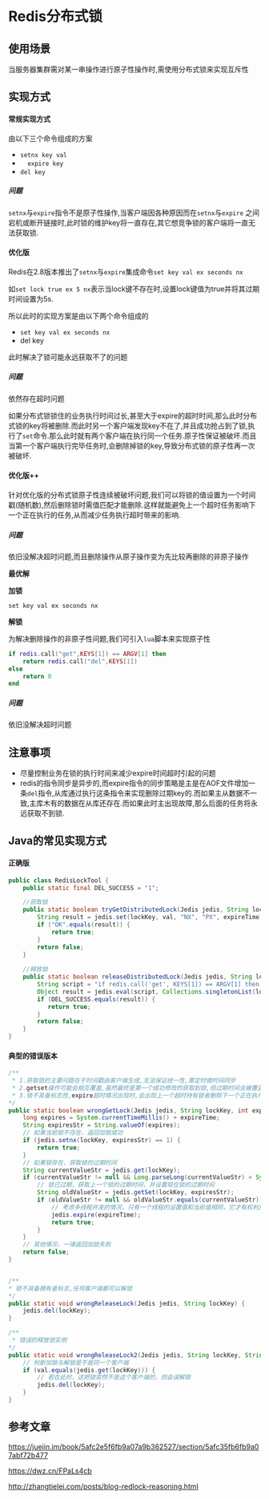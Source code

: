 # Redis分布式锁

## 使用场景

当服务器集群需对某一串操作进行原子性操作时,需使用分布式锁来实现互斥性



## 实现方式

#### 常规实现方式

由以下三个命令组成的方案

+ `setnx key val`
+ `  expire key`
+ `del key`

##### 问题

`setnx`与`expire`指令不是原子性操作,当客户端因各种原因而在`setnx`与`expire` 之间宕机或断开链接时,此时锁的维护key将一直存在,其它想竞争锁的客户端将一直无法获取锁.



#### 优化版

Redis在2.8版本推出了`setnx`与`expire`集成命令`set key val ex seconds nx`

如`set lock true ex 5 nx`表示当lock键不存在时,设置lock键值为true并将其过期时间设置为5s.

所以此时的实现方案是由以下两个命令组成的

+ `set key val ex seconds nx`
+ del key

此时解决了锁可能永远获取不了的问题

##### 问题

依然存在超时问题

如果分布式锁锁住的业务执行时间过长,甚至大于expire的超时时间,那么此时分布式锁的key将被删除.而此时另一个客户端发现key不在了,并且成功抢占到了锁,执行了`set`命令.那么此时就有两个客户端在执行同一个任务.原子性保证被破坏.而且当第一个客户端执行完毕任务时,会删除掉锁的key,导致分布式锁的原子性再一次被破坏.



#### 优化版++

针对优化版的分布式锁原子性连续被破坏问题,我们可以将锁的值设置为一个时间戳(随机数),然后删除锁时需值匹配才能删除.这样就能避免上一个超时任务影响下一个正在执行的任务,从而减少任务执行超时带来的影响.



##### 问题

依旧没解决超时问题,而且删除操作从原子操作变为先比较再删除的非原子操作



**最优解**

**加锁**

```
set key val ex seconds nx
```

**解锁**

为解决删除操作的非原子性问题,我们可引入`lua`脚本来实现原子性

```lua
if redis.call("get",KEYS[1]) == ARGV[1] then
    return redis.call("del",KEYS[1])
else
    return 0
end
```

##### 问题

依旧没解决超时问题



## 注意事项

+ 尽量控制业务在锁的执行时间来减少expire时间超时引起的问题
+ redis的指令同步是异步的,而expire指令的同步策略是主是在AOF文件增加一条`del`指令,从库通过执行这条指令来实现删除过期key的.而如果主从数据不一致,主库木有的数据在从库还存在.而如果此时主出现故障,那么后面的任务将永远获取不到锁.



## Java的常见实现方式

#### 正确版

```java
public class RedisLockTool {
    public static final DEL_SUCCESS = "1";

    //获取锁
    public static boolean tryGetDistributedLock(Jedis jedis, String lockKey, String val, int expireTime) {
        String result = jedis.set(lockKey, val, "NX", "PX", expireTime);
        if ("OK".equals(result)) {
            return true;
        }
        return false;
    }
    
    //释放锁
    public static boolean releaseDistributedLock(Jedis jedis, String lockKey, String val) {
        String script = "if redis.call('get', KEYS[1]) == ARGV[1] then return redis.call('del', KEYS[1]) else return 0 end";
        Object result = jedis.eval(script, Collections.singletonList(lockKey), Collections.singletonList(val));
        if (DEL_SUCCESS.equals(result)) {
           return true;
        }
        return false;
    }
}

```

#### 典型的错误版本

```java
/**
 * 1.获取锁的主要问题在于时间戳由客户端生成,无法保证统一性,需定时做时间同步
 * 2.getset操作可能会相互覆盖,虽然最终是第一个成功修改的获取到锁,但过期时间会被覆盖(影响较小)
 * 3.锁不具备标志性,expire超时情况出现时,会出现上一个超时持有锁者删除下一个正在执行任务持有者的情况
*/
public static boolean wrongGetLock(Jedis jedis, String lockKey, int expireTime) {
    long expires = System.currentTimeMillis() + expireTime;
    String expiresStr = String.valueOf(expires);
    // 如果当前锁不存在，返回加锁成功
    if (jedis.setnx(lockKey, expiresStr) == 1) {
        return true;
    }
    // 如果锁存在，获取锁的过期时间
    String currentValueStr = jedis.get(lockKey);
    if (currentValueStr != null && Long.parseLong(currentValueStr) < System.currentTimeMillis()) {
        // 锁已过期，获取上一个锁的过期时间，并设置现在锁的过期时间
        String oldValueStr = jedis.getSet(lockKey, expiresStr);
        if (oldValueStr != null && oldValueStr.equals(currentValueStr)) {
            // 考虑多线程并发的情况，只有一个线程的设置值和当前值相同，它才有权利加锁
            jedis.expire(expireTime);
            return true;
        }
    }
    // 其他情况，一律返回加锁失败
    return false;
}


/**
* 锁不具备拥有者标志,任何客户端都可以解锁
*/
public static void wrongReleaseLock(Jedis jedis, String lockKey) {
    jedis.del(lockKey);
}

/**
 * 错误的释放锁实例
*/
public static void wrongReleaseLock2(Jedis jedis, String lockKey, String val) {
    // 判断加锁与解锁是不是同一个客户端
    if (val.equals(jedis.get(lockKey))) {
        // 若在此时，这把锁突然不是这个客户端的，则会误解锁
        jedis.del(lockKey);
    }
}
```



## 参考文章

<https://juejin.im/book/5afc2e5f6fb9a07a9b362527/section/5afc35fb6fb9a07abf72b477>

https://dwz.cn/FPaLs4cb

<http://zhangtielei.com/posts/blog-redlock-reasoning.html>